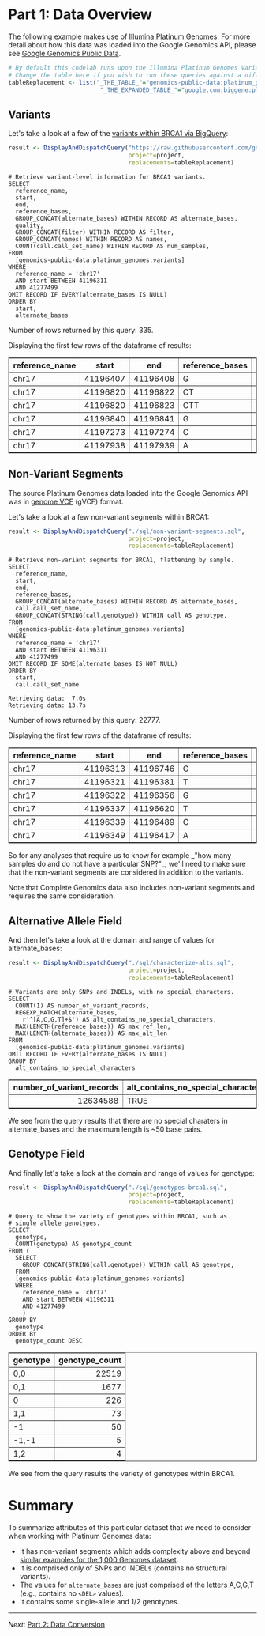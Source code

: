<!-- R Markdown Documentation, DO NOT EDIT THE PLAIN MARKDOWN VERSION OF THIS FILE -->

<!-- Copyright 2015 Google Inc. All rights reserved. -->

<!-- Licensed under the Apache License, Version 2.0 (the "License"); -->
<!-- you may not use this file except in compliance with the License. -->
<!-- You may obtain a copy of the License at -->

<!--     http://www.apache.org/licenses/LICENSE-2.0 -->

<!-- Unless required by applicable law or agreed to in writing, software -->
<!-- distributed under the License is distributed on an "AS IS" BASIS, -->
<!-- WITHOUT WARRANTIES OR CONDITIONS OF ANY KIND, either express or implied. -->
<!-- See the License for the specific language governing permissions and -->
<!-- limitations under the License. -->

# Part 1: Data Overview

The following example makes use of [Illumina Platinum Genomes](http://www.illumina.com/platinumgenomes/).  For more detail about how this data was loaded into the Google Genomics API, please see [Google Genomics Public Data](https://cloud.google.com/genomics/data/platinum-genomes).






```r
# By default this codelab runs upon the Illumina Platinum Genomes Variants.
# Change the table here if you wish to run these queries against a different table.
tableReplacement <- list("_THE_TABLE_"="genomics-public-data:platinum_genomes.variants",
                          "_THE_EXPANDED_TABLE_"="google.com:biggene:platinum_genomes.expanded_variants")
```

## Variants

Let's take a look at a few of the [variants within BRCA1 via BigQuery](https://github.com/googlegenomics/getting-started-bigquery/blob/master/RMarkdown/literate-programming-demo.md#data-visualization):

```r
result <- DisplayAndDispatchQuery("https://raw.githubusercontent.com/googlegenomics/getting-started-bigquery/master/sql/variant-level-data-for-brca1.sql",
                                  project=project,
                                  replacements=tableReplacement)
```

```
# Retrieve variant-level information for BRCA1 variants.
SELECT
  reference_name,
  start,
  end,
  reference_bases,
  GROUP_CONCAT(alternate_bases) WITHIN RECORD AS alternate_bases,
  quality,
  GROUP_CONCAT(filter) WITHIN RECORD AS filter,
  GROUP_CONCAT(names) WITHIN RECORD AS names,
  COUNT(call.call_set_name) WITHIN RECORD AS num_samples,
FROM
  [genomics-public-data:platinum_genomes.variants]
WHERE
  reference_name = 'chr17'
  AND start BETWEEN 41196311
  AND 41277499
OMIT RECORD IF EVERY(alternate_bases IS NULL)
ORDER BY
  start,
  alternate_bases
```
Number of rows returned by this query: 335.

Displaying the first few rows of the dataframe of results:
<!-- html table generated in R 3.1.1 by xtable 1.7-4 package -->
<!-- Thu Feb 12 17:08:40 2015 -->
<table border=1>
<tr> <th> reference_name </th> <th> start </th> <th> end </th> <th> reference_bases </th> <th> alternate_bases </th> <th> quality </th> <th> filter </th> <th> names </th> <th> num_samples </th>  </tr>
  <tr> <td> chr17 </td> <td align="right"> 41196407 </td> <td align="right"> 41196408 </td> <td> G </td> <td> A </td> <td align="right"> 733.47 </td> <td> PASS </td> <td>  </td> <td align="right">   7 </td> </tr>
  <tr> <td> chr17 </td> <td align="right"> 41196820 </td> <td align="right"> 41196822 </td> <td> CT </td> <td> C </td> <td align="right"> 63.74 </td> <td> LowQD </td> <td>  </td> <td align="right">   1 </td> </tr>
  <tr> <td> chr17 </td> <td align="right"> 41196820 </td> <td align="right"> 41196823 </td> <td> CTT </td> <td> C,CT </td> <td align="right"> 314.59 </td> <td> PASS </td> <td>  </td> <td align="right">   3 </td> </tr>
  <tr> <td> chr17 </td> <td align="right"> 41196840 </td> <td align="right"> 41196841 </td> <td> G </td> <td> T </td> <td align="right"> 85.68 </td> <td> TruthSensitivityTranche99.90to100.00,LowQD </td> <td>  </td> <td align="right">   2 </td> </tr>
  <tr> <td> chr17 </td> <td align="right"> 41197273 </td> <td align="right"> 41197274 </td> <td> C </td> <td> A </td> <td align="right"> 1011.08 </td> <td> PASS </td> <td>  </td> <td align="right">   7 </td> </tr>
  <tr> <td> chr17 </td> <td align="right"> 41197938 </td> <td align="right"> 41197939 </td> <td> A </td> <td> AT </td> <td align="right"> 86.95 </td> <td> LowQD </td> <td>  </td> <td align="right">   3 </td> </tr>
   </table>

## Non-Variant Segments
The source Platinum Genomes data loaded into the Google Genomics API was in [genome VCF](https://sites.google.com/site/gvcftools/home/about-gvcf/gvcf-conventions) (gVCF) format.

Let's take a look at a few non-variant segments within BRCA1:

```r
result <- DisplayAndDispatchQuery("./sql/non-variant-segments.sql",
                                  project=project,
                                  replacements=tableReplacement)
```

```
# Retrieve non-variant segments for BRCA1, flattening by sample.
SELECT
  reference_name,
  start,
  end,
  reference_bases,
  GROUP_CONCAT(alternate_bases) WITHIN RECORD AS alternate_bases,
  call.call_set_name,
  GROUP_CONCAT(STRING(call.genotype)) WITHIN call AS genotype,
FROM
  [genomics-public-data:platinum_genomes.variants]
WHERE
  reference_name = 'chr17'
  AND start BETWEEN 41196311
  AND 41277499
OMIT RECORD IF SOME(alternate_bases IS NOT NULL)
ORDER BY
  start,
  call.call_set_name
Retrieving data:  7.0sRetrieving data: 13.7s
```
Number of rows returned by this query: 22777.

Displaying the first few rows of the dataframe of results:
<!-- html table generated in R 3.1.1 by xtable 1.7-4 package -->
<!-- Thu Feb 12 17:08:58 2015 -->
<table border=1>
<tr> <th> reference_name </th> <th> start </th> <th> end </th> <th> reference_bases </th> <th> alternate_bases </th> <th> call_call_set_name </th> <th> genotype </th>  </tr>
  <tr> <td> chr17 </td> <td align="right"> 41196313 </td> <td align="right"> 41196746 </td> <td> G </td> <td>  </td> <td> NA12886 </td> <td> 0,0 </td> </tr>
  <tr> <td> chr17 </td> <td align="right"> 41196321 </td> <td align="right"> 41196381 </td> <td> T </td> <td>  </td> <td> NA12878 </td> <td> 0,0 </td> </tr>
  <tr> <td> chr17 </td> <td align="right"> 41196322 </td> <td align="right"> 41196356 </td> <td> G </td> <td>  </td> <td> NA12888 </td> <td> 0,0 </td> </tr>
  <tr> <td> chr17 </td> <td align="right"> 41196337 </td> <td align="right"> 41196620 </td> <td> T </td> <td>  </td> <td> NA12881 </td> <td> 0,0 </td> </tr>
  <tr> <td> chr17 </td> <td align="right"> 41196339 </td> <td align="right"> 41196489 </td> <td> C </td> <td>  </td> <td> NA12893 </td> <td> 0,0 </td> </tr>
  <tr> <td> chr17 </td> <td align="right"> 41196349 </td> <td align="right"> 41196417 </td> <td> A </td> <td>  </td> <td> NA12877 </td> <td> 0,0 </td> </tr>
   </table>
So for any analyses that require us to know for example _"how many samples do and do not have a particular SNP?"_, we'll need to make sure that the non-variant segments are considered in addition to the variants.

Note that Complete Genomics data also includes non-variant segments and requires the same consideration.

## Alternative Allele Field

And then let's take a look at the domain and range of values for alternate_bases:

```r
result <- DisplayAndDispatchQuery("./sql/characterize-alts.sql",
                                  project=project,
                                  replacements=tableReplacement)
```

```
# Variants are only SNPs and INDELs, with no special characters.
SELECT
  COUNT(1) AS number_of_variant_records,
  REGEXP_MATCH(alternate_bases,
    r'^[A,C,G,T]+$') AS alt_contains_no_special_characters,
  MAX(LENGTH(reference_bases)) AS max_ref_len,
  MAX(LENGTH(alternate_bases)) AS max_alt_len
FROM
  [genomics-public-data:platinum_genomes.variants]
OMIT RECORD IF EVERY(alternate_bases IS NULL)
GROUP BY
  alt_contains_no_special_characters
```

<!-- html table generated in R 3.1.1 by xtable 1.7-4 package -->
<!-- Thu Feb 12 17:09:00 2015 -->
<table border=1>
<tr> <th> number_of_variant_records </th> <th> alt_contains_no_special_characters </th> <th> max_ref_len </th> <th> max_alt_len </th>  </tr>
  <tr> <td align="right"> 12634588 </td> <td> TRUE </td> <td align="right">  56 </td> <td align="right">  47 </td> </tr>
   </table>
We see from the query results that there are no special charaters in alternate_bases and the maximum length is ~50 base pairs.

## Genotype Field

And finally let's take a look at the domain and range of values for genotype:

```r
result <- DisplayAndDispatchQuery("./sql/genotypes-brca1.sql",
                                  project=project,
                                  replacements=tableReplacement)
```

```
# Query to show the variety of genotypes within BRCA1, such as
# single allele genotypes.
SELECT
  genotype,
  COUNT(genotype) AS genotype_count
FROM (
  SELECT
    GROUP_CONCAT(STRING(call.genotype)) WITHIN call AS genotype,
  FROM
  [genomics-public-data:platinum_genomes.variants]
  WHERE
    reference_name = 'chr17'
    AND start BETWEEN 41196311
    AND 41277499
    )
GROUP BY
  genotype
ORDER BY
  genotype_count DESC
```

<!-- html table generated in R 3.1.1 by xtable 1.7-4 package -->
<!-- Thu Feb 12 17:09:01 2015 -->
<table border=1>
<tr> <th> genotype </th> <th> genotype_count </th>  </tr>
  <tr> <td> 0,0 </td> <td align="right"> 22519 </td> </tr>
  <tr> <td> 0,1 </td> <td align="right"> 1677 </td> </tr>
  <tr> <td> 0 </td> <td align="right"> 226 </td> </tr>
  <tr> <td> 1,1 </td> <td align="right">  73 </td> </tr>
  <tr> <td> -1 </td> <td align="right">  50 </td> </tr>
  <tr> <td> -1,-1 </td> <td align="right">   5 </td> </tr>
  <tr> <td> 1,2 </td> <td align="right">   4 </td> </tr>
   </table>
We see from the query results the variety of genotypes within BRCA1.

# Summary

To summarize attributes of this particular dataset that we need to consider when working with Platinum Genomes data:
* It has non-variant segments which adds complexity above and beyond [similar examples for the 1,000 Genomes dataset](https://github.com/googlegenomics/bigquery-examples/blob/master/1000genomes/sql/README.md).
* It is comprised only of SNPs and INDELs (contains no structural variants).
* The values for `alternate_bases` are just comprised of the letters A,C,G,T (e.g., contains no `<DEL>` values).
* It contains some single-allele and 1/2 genotypes.

--------------------------------------------------------
_Next_: [Part 2: Data Conversion](./Data-Conversion.md)
